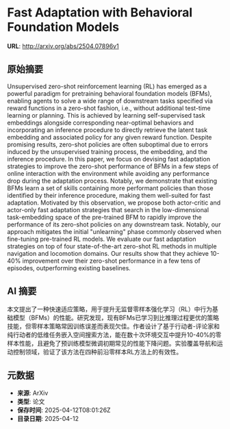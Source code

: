 # Fast Adaptation with Behavioral Foundation Models

**URL**: http://arxiv.org/abs/2504.07896v1

## 原始摘要

Unsupervised zero-shot reinforcement learning (RL) has emerged as a powerful
paradigm for pretraining behavioral foundation models (BFMs), enabling agents
to solve a wide range of downstream tasks specified via reward functions in a
zero-shot fashion, i.e., without additional test-time learning or planning.
This is achieved by learning self-supervised task embeddings alongside
corresponding near-optimal behaviors and incorporating an inference procedure
to directly retrieve the latent task embedding and associated policy for any
given reward function. Despite promising results, zero-shot policies are often
suboptimal due to errors induced by the unsupervised training process, the
embedding, and the inference procedure. In this paper, we focus on devising
fast adaptation strategies to improve the zero-shot performance of BFMs in a
few steps of online interaction with the environment while avoiding any
performance drop during the adaptation process. Notably, we demonstrate that
existing BFMs learn a set of skills containing more performant policies than
those identified by their inference procedure, making them well-suited for fast
adaptation. Motivated by this observation, we propose both actor-critic and
actor-only fast adaptation strategies that search in the low-dimensional
task-embedding space of the pre-trained BFM to rapidly improve the performance
of its zero-shot policies on any downstream task. Notably, our approach
mitigates the initial "unlearning" phase commonly observed when fine-tuning
pre-trained RL models. We evaluate our fast adaptation strategies on top of
four state-of-the-art zero-shot RL methods in multiple navigation and
locomotion domains. Our results show that they achieve 10-40% improvement over
their zero-shot performance in a few tens of episodes, outperforming existing
baselines.


## AI 摘要

本文提出了一种快速适应策略，用于提升无监督零样本强化学习（RL）中行为基础模型（BFMs）的性能。研究发现，现有BFMs已学习到比推理过程更优的策略技能，但零样本策略常因训练误差而表现欠佳。作者设计了基于行动者-评论家和纯行动者的低维任务嵌入空间搜索方法，能在数十次环境交互中提升10-40%的零样本性能，且避免了预训练模型微调初期常见的性能下降问题。实验覆盖导航和运动控制领域，验证了该方法在四种前沿零样本RL方法上的有效性。

## 元数据

- **来源**: ArXiv
- **类型**: 论文
- **保存时间**: 2025-04-12T08:01:26Z
- **目录日期**: 2025-04-12
